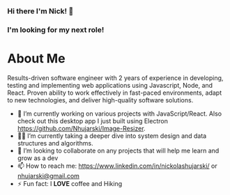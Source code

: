 ### Hi there I'm Nick! 👋

### I'm looking for my next role!

# About Me

 Results-driven software engineer with 2 years of experience in developing, testing and implementing web applications using Javascript, Node, and React. Proven ability to work effectively in fast-paced environments, adapt to new technologies, and deliver high-quality software solutions.


- 🔭 I’m currently working on various projects with JavaScript/React. 
     Also check out this desktop app I just built using Electron    https://github.com/Nhujarski/Image-Resizer.
- 👨‍💻 I’m currently taking a deeper dive into system design and data structures and algorithms. 
- 🤝 I’m looking to collaborate on any projects that will help me learn and grow as a dev
- 📫 How to reach me: https://www.linkedin.com/in/nickolashujarski/ or nhujarski@gmail.com
- ⚡ Fun fact: I **LOVE** coffee and Hiking
